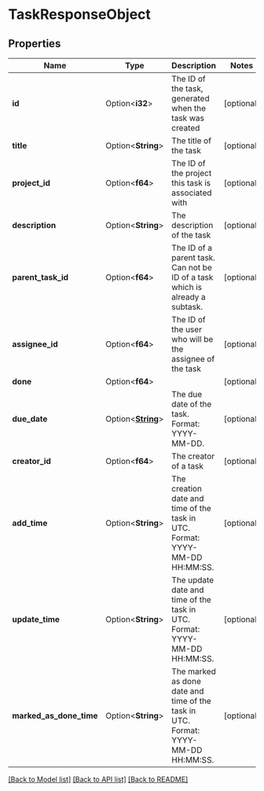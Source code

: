 # TaskResponseObject

## Properties

Name | Type | Description | Notes
------------ | ------------- | ------------- | -------------
**id** | Option<**i32**> | The ID of the task, generated when the task was created | [optional]
**title** | Option<**String**> | The title of the task | [optional]
**project_id** | Option<**f64**> | The ID of the project this task is associated with | [optional]
**description** | Option<**String**> | The description of the task | [optional]
**parent_task_id** | Option<**f64**> | The ID of a parent task. Can not be ID of a task which is already a subtask. | [optional]
**assignee_id** | Option<**f64**> | The ID of the user who will be the assignee of the task | [optional]
**done** | Option<**f64**> |  | [optional]
**due_date** | Option<[**String**](string.md)> | The due date of the task. Format: YYYY-MM-DD. | [optional]
**creator_id** | Option<**f64**> | The creator of a task | [optional]
**add_time** | Option<**String**> | The creation date and time of the task in UTC. Format: YYYY-MM-DD HH:MM:SS. | [optional]
**update_time** | Option<**String**> | The update date and time of the task in UTC. Format: YYYY-MM-DD HH:MM:SS. | [optional]
**marked_as_done_time** | Option<**String**> | The marked as done date and time of the task in UTC. Format: YYYY-MM-DD HH:MM:SS. | [optional]

[[Back to Model list]](../README.md#documentation-for-models) [[Back to API list]](../README.md#documentation-for-api-endpoints) [[Back to README]](../README.md)


